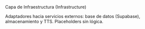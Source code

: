 Capa de Infraestructura (Infrastructure)

Adaptadores hacia servicios externos: base de datos (Supabase), almacenamiento y TTS. Placeholders sin lógica.
